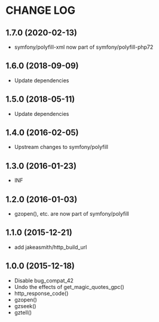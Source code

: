 CHANGE LOG
==========

## 1.7.0 (2020-02-13)
 - symfony/polyfill-xml now part of symfony/polyfill-php72

## 1.6.0 (2018-09-09)
 - Update dependencies

## 1.5.0 (2018-05-11)
 - Update dependencies

## 1.4.0 (2016-02-05)
 - Upstream changes to symfony/polyfill

## 1.3.0 (2016-01-23)
 - INF

## 1.2.0 (2016-01-03)
 - gzopen(), etc. are now part of symfony/polyfill

## 1.1.0 (2015-12-21)
 - add jakeasmith/http_build_url

## 1.0.0 (2015-12-18)
 - Disable bug_compat_42
 - Undo the effects of get_magic_quotes_gpc()
 - http_response_code()
 - gzopen()
 - gzseek()
 - gztell()
